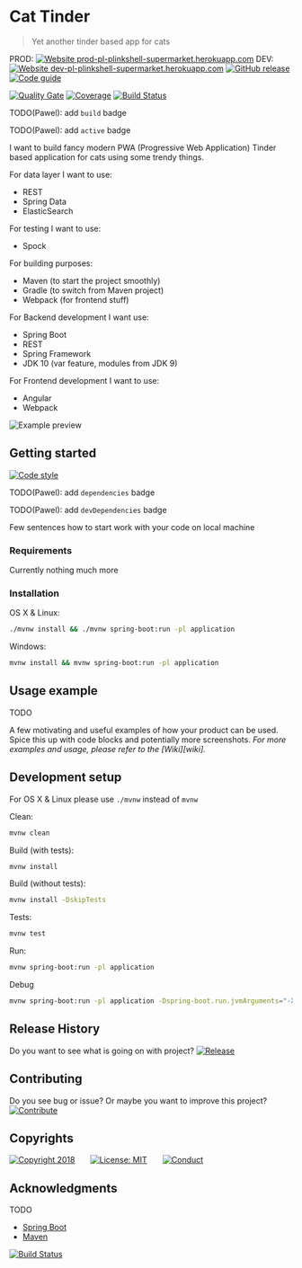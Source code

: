 # Cat Tinder
> Yet another tinder based app for cats


PROD: [![Website prod-pl-plinkshell-supermarket.herokuapp.com][website-up-down-prod-image]][website-up-down-prod-url]
DEV: [![Website dev-pl-plinkshell-supermarket.herokuapp.com][website-up-down-dev-image]][website-up-down-dev-url]
[![GitHub release][github-release-image]][github-release-url]
[![Code guide][code-guide-image]][code-guide-url]

[![Quality Gate][sonar-quality-gate-image]][sonar-quality-gate-url]
[![Coverage][sonar-coverage-image]][sonar-coverage-url]
[![Build Status][travis-image]][travis-url]


TODO(Pawel): add `build` badge

TODO(Pawel): add `active` badge

I want to build fancy modern PWA (Progressive Web Application) Tinder based application for cats using some trendy things.

For data layer I want to use:
* REST
* Spring Data
* ElasticSearch

For testing I want to use:
* Spock

For building purposes:
* Maven (to start the project smoothly)
* Gradle (to switch from Maven project)
* Webpack (for frontend stuff)

For Backend development I want use:
* Spring Boot
* REST
* Spring Framework
* JDK 10 (var feature, modules from JDK 9)

For Frontend development I want to use:
* Angular
* Webpack


![Example preview][example-preview]

## Getting started
[![Code style][code-style-image]][code-style-url]

TODO(Pawel): add `dependencies` badge

TODO(Pawel): add `devDependencies` badge

Few sentences how to start work with your code on local machine

### Requirements
Currently nothing much more

### Installation

OS X & Linux:
```sh
./mvnw install && ./mvnw spring-boot:run -pl application
```

Windows:
```sh
mvnw install && mvnw spring-boot:run -pl application
```

## Usage example
TODO

A few motivating and useful examples of how your product can be used. Spice this up with code blocks and potentially more screenshots.
_For more examples and usage, please refer to the [Wiki][wiki]._

## Development setup

For OS X & Linux please use ```./mvnw``` instead of ```mvnw``` 

Clean:
```sh
mvnw clean
```

Build (with tests):
```sh
mvnw install
```

Build (without tests):
```sh
mvnw install -DskipTests
```

Tests:
```sh
mvnw test
```

Run:
```sh
mvnw spring-boot:run -pl application
```

Debug
```sh
mvnw spring-boot:run -pl application -Dspring-boot.run.jvmArguments="-Xdebug -Xrunjdwp:transport=dt_socket,server=y,suspend=y,address=5005"
```

## Release History

Do you want to see what is going on with project?
[![Release][release-history-image]][release-history-url]

## Contributing

Do you see bug or issue? Or maybe you want to improve this project?
[![Contribute][contribute-me-image]][contribute-me-url]

## Copyrights

[![Copyright 2018][pawel-linkshell-image]][pawel-linkshell-url]
&nbsp;&nbsp;&nbsp;&nbsp;&nbsp;&nbsp;[![License: MIT][license-image]][license-url]
&nbsp;&nbsp;&nbsp;&nbsp;&nbsp;&nbsp;[![Conduct][code-of-conduct-image]][code-of-conduct-url]

## Acknowledgments
TODO
* [Spring Boot](https://spring.io/guides/gs/spring-boot/)
* [Maven](https://maven.apache.org/)

<!-- Markdown link & img dfn's -->
<!-- Project info -->
<!-- Start of CHANGE ME !!!! -->
[sonar-quality-gate-image]: https://sonarcloud.io/api/project_badges/measure?project=pl.pawel.linkshell%3ASupermarket&metric=alert_status
[sonar-quality-gate-url]: https://sonarcloud.io/dashboard?id=pl.pawel.linkshell%3ASupermarket
[sonar-coverage-image]: https://sonarcloud.io/api/badges/measure?key=pl.pawel.linkshell%3ASupermarket&metric=coverage
[sonar-coverage-url]: https://sonarcloud.io/component_measures?id=pl.pawel.linkshell%3ASupermarket&metric=coverage

[website-up-down-prod-image]: https://img.shields.io/website-up-down-green-red/http/prod-pl-plinkshell-supermarket.herokuapp.com.svg
[website-up-down-prod-url]: https://prod-pl-plinkshell-supermarket.herokuapp.com/

[website-up-down-dev-image]: https://img.shields.io/website-up-down-green-red/http/dev-pl-plinkshell-supermarket.herokuapp.com.svg
[website-up-down-dev-url]: https://dev-pl-plinkshell-supermarket.herokuapp.com/


[github-release-image]: https://img.shields.io/github/release/pawellinkshell/Supermarket.svg
[github-release-url]: https://github.com/pawellinkshell/Supermarket/releases/

<!-- Top badges -->
[travis-image]: https://travis-ci.org/pawellinkshell/Supermarket.svg?branch=heroku
[travis-url]: https://travis-ci.org/pawellinkshell/Supermarket

[![Build Status](https://travis-ci.org/pawellinkshell/Supermarket.svg?branch=heroku)](https://travis-ci.org/pawellinkshell/Supermarket)

[example-preview]: http://via.placeholder.com/700x400?text=Example+preview
<!-- End of CHANGE ME !!!! -->


[code-style-image]: https://img.shields.io/badge/code%20style-google-yellow.svg
[code-style-url]: https://github.com/google/styleguide/blob/gh-pages/intellij-java-google-style.xml

[code-guide-image]: https://img.shields.io/badge/code%20guide-twitter%20common-green.svg
[code-guide-url]: https://github.com/twitter/commons/blob/master/src/java/com/twitter/common/styleguide.md

<!-- Release History -->
[release-history-image]: https://img.shields.io/badge/Release-ME-blue.svg?longCache=true&style=flat-square
[release-history-url]: ../../wiki/Release-History

<!-- Contributing -->
[contribute-me-image]: https://img.shields.io/badge/Contribute-ME-blue.svg?longCache=true&style=flat-square
[contribute-me-url]: ../../wiki/Contributing

<!-- Copyrights -->
[pawel-linkshell-image]: https://img.shields.io/badge/copyright%202018-Pawel%20Linkshell-lightgrey.svg?longCache=true&style=for-the-badge
[pawel-linkshell-url]: https://github.com/pawellinkshell

<!-- CHANGE ME into relative-->
[code-of-conduct-image]: https://img.shields.io/badge/code%20of%20conduct-contributor%20covenant-5e0c73.svg?longCache=true&style=for-the-badge
[code-of-conduct-url]: https://github.com/pawellinkshell/knowledge/blob/master/templates/CODE_OF_CONDUCT.md

[license-image]: https://img.shields.io/badge/License-MIT-yellow.svg?longCache=true&style=for-the-badge
[license-url]: ../../blob/master/LICENSE
